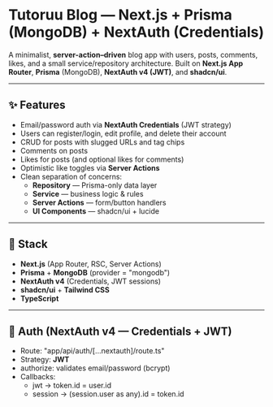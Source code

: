 # Tutoruu Blog — Next.js + Prisma (MongoDB) + NextAuth (Credentials)

A minimalist, **server-action–driven** blog app with users, posts, comments, likes, and a small service/repository architecture. Built on **Next.js App Router**, **Prisma** (MongoDB), **NextAuth v4 (JWT)**, and **shadcn/ui**.

---

## ✨ Features

- Email/password auth via **NextAuth Credentials** (JWT strategy)
- Users can register/login, edit profile, and delete their account
- CRUD for posts with slugged URLs and tag chips
- Comments on posts
- Likes for posts (and optional likes for comments)
- Optimistic like toggles via **Server Actions**
- Clean separation of concerns:
  - **Repository** — Prisma-only data layer
  - **Service** — business logic & rules
  - **Server Actions** — form/button handlers
  - **UI Components** — shadcn/ui + lucide

---

## 🧱 Stack

- **Next.js** (App Router, RSC, Server Actions)
- **Prisma** + **MongoDB** (provider = "mongodb")
- **NextAuth v4** (Credentials, JWT sessions)
- **shadcn/ui** + **Tailwind CSS**
- **TypeScript**

---

## 🔐 Auth (NextAuth v4 — Credentials + JWT)

- Route: "app/api/auth/[...nextauth]/route.ts"
- Strategy: **JWT**
- authorize: validates email/password (bcrypt)
- Callbacks:
  - jwt → token.id = user.id
  - session → (session.user as any).id = token.id
